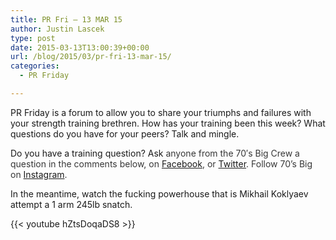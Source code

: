 ```yaml
---
title: PR Fri – 13 MAR 15
author: Justin Lascek
type: post
date: 2015-03-13T13:00:39+00:00
url: /blog/2015/03/pr-fri-13-mar-15/
categories:
  - PR Friday

---
```

PR Friday is a forum to allow you to share your triumphs and failures with your strength training brethren. How has your training been this week? What questions do you have for your peers? Talk and mingle.

Do you have a training question? Ask <span style="color: #373737;">anyone from the 70′s Big Crew a question in the comments below, on <a href="https://www.facebook.com/70sBig" target="_blank">Facebook</a>, or <a href="https://twitter.com/70sBig" target="_blank">Twitter</a>. Follow 70&#8217;s Big on <a href="http://instagram.com/70s_Big" target="_blank">Instagram</a>.</span>

In the meantime, watch the fucking powerhouse that is Mikhail Koklyaev attempt a 1 arm 245lb snatch.

{{< youtube hZtsDoqaDS8 >}}
